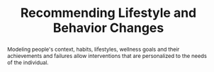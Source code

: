 ---
title: Recommending Lifestyle and Behavior Changes
category: academic
featured: false
thumbnail: "/images/pcbc/Computadoras_y_Obesidad.jpg"
alias: /work/recommend-lifestyle/
metadata_only: true
tags: HCI, UbiComp, Health
abstract:
|
   Modeling people's context, habits, lifestyles, wellness goals and their achievements and failures allow interventions that are personalized to the needs of the individual. 
bullets:
|
    - [[CHI'14 Workshop Paper]](/files/CHI14_workshop_lifestyle_recommendation_study_CR.pdf)
---